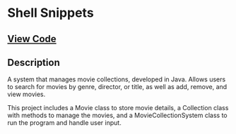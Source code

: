 # Shell Snippets 

## [View Code](https://github.com/ImTimTong/Projects/tree/dev/Movie-Collection-System)

## Description
A system that manages movie collections, developed in Java. Allows users to search for movies by genre, director, or title, as well as add, remove, and view movies.

This project includes a Movie class to store movie details, a Collection class with methods to manage the movies, and a MovieCollectionSystem class to run the program and handle user input.
